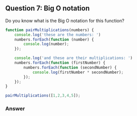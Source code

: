 ## Question 7: Big O notation

Do you know what is the Big O notation for this function?

```javascript
function pairMultiplications(numbers) {
    console.log('these are the numbers: ')
    numbers.forEach(function (number) {
        console.log(number);
    });

    console.log('and these are their multiplications: ')
    numbers.forEach(function (firstNumber) {
        numbers.forEach(function (secondNumber) {
            console.log(firstNumber * secondNumber);
        });
    });
}

pairMultiplications([1,2,3,4,5]);
```

### Answer

  

